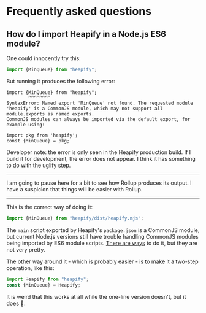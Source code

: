 
# Frequently asked questions

## How do I import Heapify in a Node.js ES6 module?

One could innocently try this:

```js
import {MinQueue} from "heapify";
```

But running it produces the following error:

```
import {MinQueue} from "heapify";
        ^^^^^^^^
SyntaxError: Named export 'MinQueue' not found. The requested module 'heapify' is a CommonJS module, which may not support all module.exports as named exports.
CommonJS modules can always be imported via the default export, for example using:

import pkg from 'heapify';
const {MinQueue} = pkg;
```

Developer note: the error is only seen in the Heapify production build. If I build it for development, the error does not appear. I think it has something to do with the uglify step.

---

I am going to pause here for a bit to see how Rollup produces its output. I have a suspicion that things will be easier with Rollup.

---

This is the correct way of doing it:

```js
import {MinQueue} from "heapify/dist/heapify.mjs";
```

The `main` script exported by Heapify's `package.json` is a CommonJS module, but current Node.js versions still have trouble handling CommonJS modules being imported by ES6 module scripts. [There are ways](https://techsparx.com/nodejs/esnext/dynamic-import-2.html) to do it, but they are not very pretty.

The other way around it - which is probably easier - is to make it a two-step operation, like this:

```js
import Heapify from "heapify";
const {MinQueue} = Heapify;
```

It is weird that this works at all while the one-line version doesn't, but it does 🤷.
